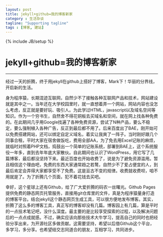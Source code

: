 ```yaml
---
layout: post
title: jekyll+github=我的博客新家
category : 生活杂谈
tagline: "Supporting tagline"
tags : [博客, 建站]
---
```

{% include JB/setup %}
# jekyll+github=我的博客新家
---

经过一天的折腾，终于用jekyll在github上搭好了博客，Mark下！华丽的分界线，开启新的生活。

身为程序猿，长期混迹互联网，自然少不了接触各种互联网产品和技术，网站建设就是其中之一。当年还在大学校园里时，就一直想着弄一个网站，网站内容也没怎么考虑，反正就是要好玩、吸引人。为此学过HTML，javascript以及域名空间等知识。作为一个穷书生，自然舍不得花铜板去买域名和空间，就在网上找各种免费的。在此期间几乎用Google找遍了各种免费资源，尝试了N种产品，要么不稳定，要么强制植入各种广告，反正到最后都不用了。后来百度出了BAE，刚开始可以免费搭建网站，还可以绑定自定义域名，着实让我爽了一阵子。当时刚好跟几个同事合租，平时大家在宿舍做饭吃，费用全部AA，为了免去用Excel记账的麻烦，就临时对照着PHP文档，捣鼓出一个简单的记账系统，部署到BAE上，这个系统服役一年多，直到去年年底大家散伙。自此期间也认识了WordPress，用它写了几篇博客，最后都没坚持下来。最近百度也开始收费了，说是为了避免资源滥用。暂且相信这个理由吧，免费的东西大家通常趋之若鹜，自然少不了爱占便宜的人，到最后肯定会弄得大家都享受不了免费。这是亘古不变的规律。收费就收费呗，咱不用就是了。为了折腾几个页面，犯不着花钱去买吧。

幸好，这个星球上还有Github，给了广大爱折腾的码农一丝曙光。Github Pages提供免费的静态网页托管服务，直接用git仓库里的文件，真是为程序猿量身打造的博客平台。结合jekyll这个静态网页生成工具，可以很方便地发布博客。其实，折腾了这么多的博客工具，真正写的博客却没有几篇。博客园上有几篇，算是平时的一点技术笔记吧，没什么深度。最主要的是比较享受探索的过程，以及解决问题后的一点点成就感。不过，确实应该向那些技术大牛学习，提高自己的同时也把经验分享出来，为开源社区多做贡献。这需要坚持，希望以后借Github这个平台，多学习，多分享。也希望结交志同道合的朋友，互相学习，共同进步。